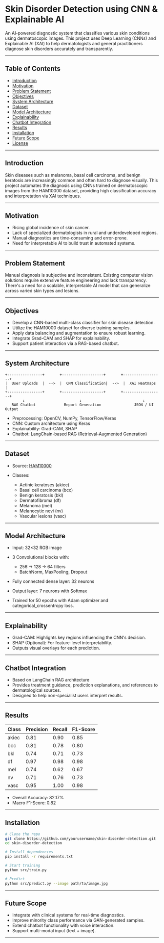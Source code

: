 
# Skin Disorder Detection using CNN & Explainable AI

An AI-powered diagnostic system that classifies various skin conditions using dermatoscopic images. This project uses Deep Learning (CNNs) and Explainable AI (XAI) to help dermatologists and general practitioners diagnose skin disorders accurately and transparently.

---

## Table of Contents

* [Introduction](#introduction)
* [Motivation](#motivation)
* [Problem Statement](#problem-statement)
* [Objectives](#objectives)
* [System Architecture](#system-architecture)
* [Dataset](#dataset)
* [Model Architecture](#model-architecture)
* [Explainability](#explainability)
* [Chatbot Integration](#chatbot-integration)
* [Results](#results)
* [Installation](#installation)
* [Future Scope](#future-scope)
* [License](#license)

---

## Introduction

Skin diseases such as melanoma, basal cell carcinoma, and benign keratosis are increasingly common and often hard to diagnose visually. This project automates the diagnosis using CNNs trained on dermatoscopic images from the HAM10000 dataset, providing high classification accuracy and interpretation via XAI techniques.

---

## Motivation

* Rising global incidence of skin cancer.
* Lack of specialized dermatologists in rural and underdeveloped regions.
* Manual diagnostics are time-consuming and error-prone.
* Need for interpretable AI to build trust in automated systems.

---

## Problem Statement

Manual diagnosis is subjective and inconsistent. Existing computer vision solutions require extensive feature engineering and lack transparency. There's a need for a scalable, interpretable AI model that can generalize across varied skin types and lesions.

---

## Objectives

* Develop a CNN-based multi-class classifier for skin disease detection.
* Utilize the HAM10000 dataset for diverse training samples.
* Apply data balancing and augmentation to ensure robust learning.
* Integrate Grad-CAM and SHAP for explainability.
* Support patient interaction via a RAG-based chatbot.

---

## System Architecture

```
+----------------+       +-------------------+       +------------------+
|  User Uploads  |  -->  |  CNN Classification|  -->  |  XAI Heatmaps    |
+----------------+       +-------------------+       +------------------+
        ↓                         ↓                            ↓
   RAG Chatbot             Report Generation               JSON / UI Output
```

* Preprocessing: OpenCV, NumPy, TensorFlow/Keras
* CNN: Custom architecture using Keras
* Explainability: Grad-CAM, SHAP
* Chatbot: LangChain-based RAG (Retrieval-Augmented Generation)

---

## Dataset

* Source: [HAM10000](https://dataverse.harvard.edu/dataset.xhtml?persistentId=doi:10.7910/DVN/DBW86T)
* Classes:

  * Actinic keratoses (akiec)
  * Basal cell carcinoma (bcc)
  * Benign keratosis (bkl)
  * Dermatofibroma (df)
  * Melanoma (mel)
  * Melanocytic nevi (nv)
  * Vascular lesions (vasc)

---

## Model Architecture

* Input: 32×32 RGB image
* 3 Convolutional blocks with:

  * 256 → 128 → 64 filters
  * BatchNorm, MaxPooling, Dropout
* Fully connected dense layer: 32 neurons
* Output layer: 7 neurons with Softmax
* Trained for 50 epochs with Adam optimizer and categorical\_crossentropy loss.

---

## Explainability

* Grad-CAM: Highlights key regions influencing the CNN's decision.
* SHAP (Optional): For feature-level interpretability.
* Outputs visual overlays for each prediction.

---

## Chatbot Integration

* Based on LangChain RAG architecture
* Provides treatment guidance, prediction explanations, and references to dermatological sources.
* Designed to help non-specialist users interpret results.

---

## Results

| Class | Precision | Recall | F1-Score |
| ----- | --------- | ------ | -------- |
| akiec | 0.81      | 0.90   | 0.85     |
| bcc   | 0.81      | 0.78   | 0.80     |
| bkl   | 0.74      | 0.71   | 0.73     |
| df    | 0.97      | 0.98   | 0.98     |
| mel   | 0.74      | 0.62   | 0.67     |
| nv    | 0.71      | 0.76   | 0.73     |
| vasc  | 0.95      | 1.00   | 0.98     |

* Overall Accuracy: 82.17%
* Macro F1-Score: 0.82

---

## Installation

```bash
# Clone the repo
git clone https://github.com/yourusername/skin-disorder-detection.git
cd skin-disorder-detection

# Install dependencies
pip install -r requirements.txt

# Start training
python src/train.py

# Predict
python src/predict.py --image path/to/image.jpg
```

---

## Future Scope

* Integrate with clinical systems for real-time diagnostics.
* Improve minority class performance via GAN-generated samples.
* Extend chatbot functionality with voice interaction.
* Support multi-modal input (text + image).

---
